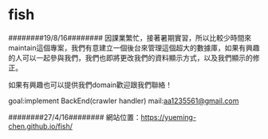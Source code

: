 # fish
########19/8/16########
因課業繁忙，接著暑期實習，所以比較少時間來maintain這個專案，我們有意建立一個後台來管理這個超大的數據庫，如果有興趣的人可以一起參與我們，我們也即將更改我們的資料顯示方式，以及我們顯示的修正。

如果有興趣也可以提供我們domain歡迎跟我們聯絡！

goal:implement BackEnd(crawler handler)
mail:aa1235561@gmail.com

########27/4/16########
網站位置：https://yueming-chen.github.io/fish/
